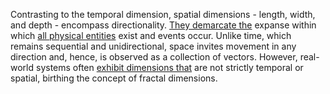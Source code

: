 

Contrasting to the temporal dimension, spatial dimensions - length, width, and depth - encompass directionality. [They demarcate the](3/1/1/2/1/1/2/1/2/.Separation%20Marks) expanse within which [all physical entities](1/2/2/2/2/1/1/.Physical) exist and events occur. Unlike time, which remains sequential and unidirectional, space invites movement in any direction and, hence, is observed as a collection of vectors. However, real-world systems often [exhibit dimensions that](3/2/2/3/1/.Dimensions) are not strictly temporal or spatial, birthing the concept of fractal dimensions.

